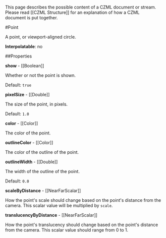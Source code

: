 This page describes the possible content of a CZML document or stream.  Please read [[CZML Structure]] for an explanation of how a CZML document is put together.

#Point

A point, or viewport-aligned circle.

**Interpolatable**: no

##Properties

**show** - [[Boolean]]

Whether or not the point is shown.

Default: `true`


**pixelSize** - [[Double]]

The size of the point, in pixels.

Default: `1.0`


**color** - [[Color]]

The color of the point.


**outlineColor** - [[Color]]

The color of the outline of the point.


**outlineWidth** - [[Double]]

The width of the outline of the point.

Default: `0.0`


**scaleByDistance** - [[NearFarScalar]]

How the point's scale should change based on the point's distance from the camera.  This scalar value will be multiplied by `scale`.


**translucencyByDistance** - [[NearFarScalar]]

How the point's translucency should change based on the point's distance from the camera.  This scalar value should range from 0 to 1.


